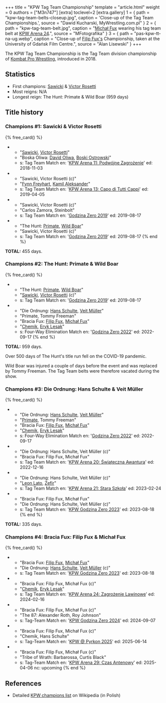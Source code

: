 +++
title = "KPW Tag Team Championship"
template = "article.html"
weight = 0
authors = ["M3n747"]
[extra]
toclevel=2
[extra.gallery]
1 = { path = "kpw-tag-team-belts-closeup.jpg", caption = 'Close-up of the Tag Team Championships.', source = "Dawid Kucharski, MyWrestling.com.pl" }
2 = { path = "kpw-tag-team-belt.jpg", caption = "[Michał Fux](@/w/michal-fux.md) wearing his tag team belt at [KPW Arena 24](@/e/kpw/2024-02-16-kpw-arena-24.md).", source = "MFotografika" }
3 = { path = "pas-kpw-tt-na-ug.webp", caption = "Close-up of [Filip Fux's](@/w/filip-fux.md) Championship, taken at the University of Gdańsk Film Centre.", source = "Alan Lisewski" }
+++

The KPW Tag Team Championship is the Tag Team division championship of [Kombat Pro Wrestling](@/o/kpw.md), introduced in 2018.

<!-- more -->

## Statistics

* First champions: [Sawicki](@/w/sawicki.md) & [Victor Rosetti](@/w/rosetti.md)
* Most reigns: N/A
* Longest reign: The Hunt: Primate & Wild Boar (959 days)

## Title history

### Champions #1: Sawicki & Victor Rosetti

{% free_card() %}
- - "[Sawicki](@/w/sawicki.md), [Victor Rosetti](@/w/rosetti.md)"
  - "Boska Oliwa: [David Oliwa](@/w/david-oliwa.md), [Boski Ostrowski](@/w/ostrowski.md)"
  - s: Tag Team Match
    en: '[KPW Arena 11: Podwójne Zagrożenie](@/e/kpw/2018-11-03-kpw-arena-11.md)'
    ed: 2018-11-03
- - "Sawicki, Victor Rosetti (c)"
  - "[Fynn Freyhart](@/w/fynn-freyhart.md), [Kamil Aleksander](@/w/kamil-aleksander.md)"
  - s: Tag Team Match
    en: '[KPW Arena 13: Capo di Tutti Cappi](@/e/kpw/2019-04-05-kpw-arena-13.md)'
    ed: 2019-04-05
- - "Sawicki, Victor Rosetti (c)"
  - "Carlos Zamora, Steinbolt"
  - s: Tag Team Match
    en: '[Godzina Zero 2019](@/e/kpw/2019-08-17-kpw-godzina-zero-2019.md)'
    ed: 2019-08-17
- - "The Hunt: [Primate](@/w/primate.md), [Wild Boar](@/w/wild-boar.md)"
  - "Sawicki, Victor Rosetti (c)"
  - s: Tag Team Match
    en: '[Godzina Zero 2019](@/e/kpw/2019-08-17-kpw-godzina-zero-2019.md)'
    ed: 2019-08-17
{% end %}

**TOTAL:** 455 days.

### Champions #2: The Hunt: Primate & Wild Boar

{% free_card() %}
- - "The Hunt: [Primate](@/w/primate.md), [Wild Boar](@/w/wild-boar.md)"
  - "[Sawicki](@/w/sawicki.md), [Victor Rosetti](@/w/rosetti.md) (c)"
  - s: Tag Team Match
    en: '[Godzina Zero 2019](@/e/kpw/2019-08-17-kpw-godzina-zero-2019.md)'
    ed: 2019-08-17
- - "Die Ordnung: [Hans Schulte](@/w/hans-schulte.md), [Veit Müller](@/w/veit-mueller.md)"
  - "Primate, Tommy Freeman"
  - "Bracia Fux: [Filip Fux](@/w/filip-fux.md), [Michał Fux](@/w/michal-fux.md)"
  - "[Chemik](@/w/chemik.md), [Eryk Lesak](@/w/eryk-lesak.md)"
  - s: Four-Way Elimination Match
    en: '[Godzina Zero 2022](@/e/kpw/2022-09-17-kpw-godzina-zero-2022.md)'
    ed: 2022-09-17
{% end %}

**TOTAL:** 959 days.

Over 500 days of The Hunt's title run fell on the COVID-19 pandemic.

Wild Boar was injured a couple of days before the event and was replaced by Tommy Freeman. The Tag Team belts were therefore vacated during the show.

### Champions #3: Die Ordnung: Hans Schulte & Veit Müller

{% free_card() %}
- - "Die Ordnung: [Hans Schulte](@/w/hans-schulte.md), [Veit Müller](@/w/veit-mueller.md)"
  - "[Primate](@/w/primate.md), Tommy Freeman"
  - "Bracia Fux: [Filip Fux](@/w/filip-fux.md), [Michał Fux](@/w/michal-fux.md)"
  - "[Chemik](@/w/chemik.md), [Eryk Lesak](@/w/eryk-lesak.md)"
  - s: Four-Way Elimination Match
    en: '[Godzina Zero 2022](@/e/kpw/2022-09-17-kpw-godzina-zero-2022.md)'
    ed: 2022-09-17
- - "Die Ordnung: Hans Schulte, Veit Müller (c)"
  - "Bracia Fux: Filip Fux, Michał Fux"
  - s: Tag Team Match
    en: '[KPW Arena 20: Świąteczna Awantura](@/e/kpw/2022-12-16-kpw-arena-20.md)'
    ed: 2022-12-16
- - "Die Ordnung: Hans Schulte, Veit Müller (c)"
  - "[Leon Lato](@/w/leon-lato.md), [Zefir](@/w/zefir.md)"
  - s: Tag Team Match
    en: '[KPW Arena 21: Stara Szkoła](@/e/kpw/2023-02-24-kpw-arena-21.md)'
    ed: 2023-02-24
- - "Bracia Fux: Filip Fux, Michał Fux"
  - "Die Ordnung: Hans Schulte, Veit Müller (c)"
  - s: Tag Team Match
    en: '[KPW Godzina Zero 2023](@/e/kpw/2023-08-18-kpw-godzina-zero-2023.md)'
    ed: 2023-08-18
{% end %}

**TOTAL:** 335 days.

### Champions #4: Bracia Fux: Filip Fux & Michał Fux

{% free_card() %}
- - "Bracia Fux: [Filip Fux](@/w/filip-fux.md), [Michał Fux](@/w/michal-fux.md)"
  - "Die Ordnung: [Hans Schulte](@/w/hans-schulte.md), [Veit Müller](@/w/veit-mueller.md) (c)"
  - s: Tag Team Match
    en: '[KPW Godzina Zero 2023](@/e/kpw/2023-08-18-kpw-godzina-zero-2023.md)'
    ed: 2023-08-18
- - "Bracia Fux: Filip Fux, Michał Fux (c)"
  - "[Chemik](@/w/chemik.md), [Eryk Lesak](@/w/eryk-lesak.md)"
  - s: Tag Team Match
    en: '[KPW Arena 24: Zagrożenie Lawinowe](@/e/kpw/2024-02-16-kpw-arena-24.md)'
    ed: 2024-02-16
- - "Bracia Fux: Filip Fux, Michał Fux (c)"
  - "The 87: Alexander Roth, Roy Johnson"
  - s: Tag-Team Match
    en: '[KPW Godzina Zero 2024](@/e/kpw/2024-09-07-kpw-godzina-zero-2024.md)'
    ed: 2024-09-07
- - "Bracia Fux: Filip Fux, Michał Fux (c)"
  - "Chemik, Hans Schulte"
  - s: Tag-Team Match
    en: '[KPW @ Pyrkon 2025](@/e/kpw/2025-06-14-kpw-pyrkon-2025.md)'
    ed: 2025-06-14
- - "Bracia Fux: Filip Fux, Michał Fux (c)"
  - "Tribe of Wrath: Barbarossa, Curtis Black"
  - s: Tag-Team Match
    en: '[KPW Arena 29: Czas Antenowy](@/e/kpw/2025-06-20-kpw-arena-29.md)'
    ed: 2025-04-06
    nc: upcoming
{% end %}

## References

* Detailed [KPW champions list](https://pl.wikipedia.org/wiki/Wikipedysta:M3n747/brudnopis/mistrzowiekpw) on Wikipedia (in Polish)
